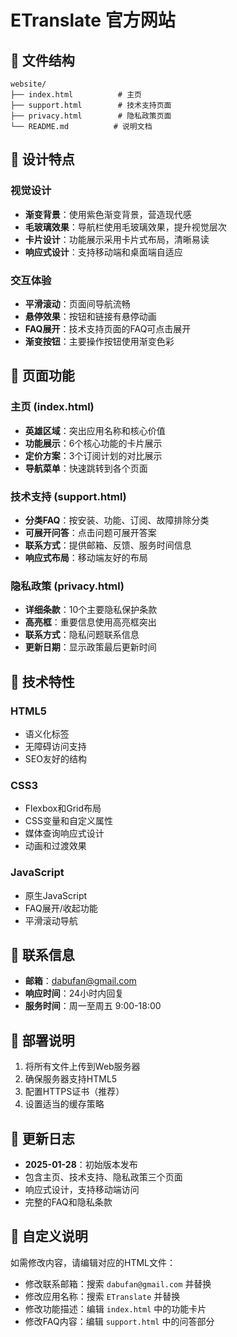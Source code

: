 # ETranslate 官方网站

## 📁 文件结构

```
website/
├── index.html          # 主页
├── support.html        # 技术支持页面
├── privacy.html        # 隐私政策页面
└── README.md          # 说明文档
```

## 🎨 设计特点

### 视觉设计
- **渐变背景**：使用紫色渐变背景，营造现代感
- **毛玻璃效果**：导航栏使用毛玻璃效果，提升视觉层次
- **卡片设计**：功能展示采用卡片式布局，清晰易读
- **响应式设计**：支持移动端和桌面端自适应

### 交互体验
- **平滑滚动**：页面间导航流畅
- **悬停效果**：按钮和链接有悬停动画
- **FAQ展开**：技术支持页面的FAQ可点击展开
- **渐变按钮**：主要操作按钮使用渐变色彩

## 📱 页面功能

### 主页 (index.html)
- **英雄区域**：突出应用名称和核心价值
- **功能展示**：6个核心功能的卡片展示
- **定价方案**：3个订阅计划的对比展示
- **导航菜单**：快速跳转到各个页面

### 技术支持 (support.html)
- **分类FAQ**：按安装、功能、订阅、故障排除分类
- **可展开问答**：点击问题可展开答案
- **联系方式**：提供邮箱、反馈、服务时间信息
- **响应式布局**：移动端友好的布局

### 隐私政策 (privacy.html)
- **详细条款**：10个主要隐私保护条款
- **高亮框**：重要信息使用高亮框突出
- **联系方式**：隐私问题联系信息
- **更新日期**：显示政策最后更新时间

## 🎯 技术特性

### HTML5
- 语义化标签
- 无障碍访问支持
- SEO友好的结构

### CSS3
- Flexbox和Grid布局
- CSS变量和自定义属性
- 媒体查询响应式设计
- 动画和过渡效果

### JavaScript
- 原生JavaScript
- FAQ展开/收起功能
- 平滑滚动导航

## 📧 联系信息

- **邮箱**：dabufan@gmail.com
- **响应时间**：24小时内回复
- **服务时间**：周一至周五 9:00-18:00

## 🚀 部署说明

1. 将所有文件上传到Web服务器
2. 确保服务器支持HTML5
3. 配置HTTPS证书（推荐）
4. 设置适当的缓存策略

## 📝 更新日志

- **2025-01-28**：初始版本发布
- 包含主页、技术支持、隐私政策三个页面
- 响应式设计，支持移动端访问
- 完整的FAQ和隐私条款

## 🔧 自定义说明

如需修改内容，请编辑对应的HTML文件：
- 修改联系邮箱：搜索 `dabufan@gmail.com` 并替换
- 修改应用名称：搜索 `ETranslate` 并替换
- 修改功能描述：编辑 `index.html` 中的功能卡片
- 修改FAQ内容：编辑 `support.html` 中的问答部分
